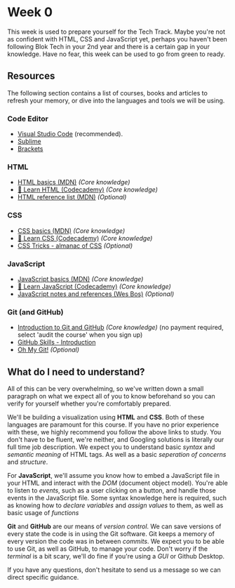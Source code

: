 # Week 0

This week is used to prepare yourself for the Tech Track. Maybe you're not as confident with HTML, CSS and JavaScript yet, perhaps you haven't been following Blok Tech in your 2nd year and there is a certain gap in your knowledge. Have no fear, this week can be used to go from green to ready.

## Resources

The following section contains a list of courses, books and articles to refresh your memory, or dive into the languages and tools we will be using.

### Code Editor

* [Visual Studio Code](https://code.visualstudio.com/) (recommended).
* [Sublime](https://www.sublimetext.com/)
* [Brackets](https://brackets.io/)

### HTML

* [HTML basics (MDN)](https://developer.mozilla.org/en-US/docs/Learn/Getting_started_with_the_web/HTML_basics) *(Core knowledge)*
* [🧱 Learn HTML (Codecademy)](https://www.codecademy.com/learn/learn-html) *(Core knowledge)*
* [HTML reference list (MDN)](https://developer.mozilla.org/en-US/docs/Web/HTML/Element) *(Optional)*

### CSS

* [CSS basics (MDN)](https://developer.mozilla.org/en-US/docs/Web/CSS) *(Core knowledge)*
* [🎨 Learn CSS (Codecademy)](https://www.codecademy.com/learn/learn-css) *(Core knowledge)*
* [CSS Tricks - almanac of CSS](https://css-tricks.com/) *(Optional)*

### JavaScript

* [JavaScript basics (MDN)](https://developer.mozilla.org/en-US/docs/Web/JavaScript) *(Core knowledge)*
* [🤖 Learn JavaScript (Codecademy)](https://www.codecademy.com/learn/introduction-to-javascript) *(Core knowledge)*
* [JavaScript notes and references (Wes Bos)](https://wesbos.com/javascript) *(Optional)*

### Git (and GitHub)
* [Introduction to Git and GitHub](https://www.coursera.org/learn/introduction-git-github/) *(Core knowledge)* (no payment required, select 'audit the course' when you sign up)
* [GitHub Skills - Introduction](https://github.com/skills/introduction-to-github)
* [Oh My Git!](https://ohmygit.org/) *(Optional)*

## What do I need to understand?

All of this can be very overwhelming, so we've written down a small paragraph on what we expect all of you to know beforehand so you can verify for yourself whether you're comfortably prepared.

We'll be building a visualization using __HTML__ and __CSS__. Both of these languages are paramount for this course. If you have no prior experience with these, we highly recommend you follow the above links to study. You don't have to be fluent, we're neither, and Googling solutions is literally our full time job description. We expect you to understand basic *syntax* and *semantic meaning* of HTML tags. As well as a basic *seperation of concerns* and *structure*.

For __JavaScript__, we'll assume you know how to embed a JavaScript file in your HTML and interact with the *DOM* (document object model). You're able to listen to *events*, such as a user clicking on a button, and handle those events in the JavaScript file. Some syntax knowledge here is required, such as knowing how to *declare variables* and *assign values* to them, as well as basic usage of *functions*

__Git__ and __GitHub__ are our means of *version control*. We can save versions of every state the code is in using the Git software. Git keeps a memory of every version the code was in between *commits*. We expect you to be able to use Git, as well as GitHub, to manage your code. Don't worry if the *terminal* is a bit scary, we'll do fine if you're using a *GUI* or Github Desktop.

If you have any questions, don't hesitate to send us a message so we can direct specific guidance.
